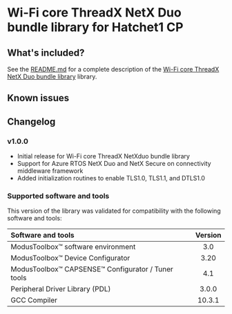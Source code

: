 # Wi-Fi core ThreadX NetX Duo bundle library for Hatchet1 CP

## What's included?

See the [README.md](./README.md) for a complete description of the [Wi-Fi core ThreadX NetX Duo bundle library](https://github.com/Infineon/wifi-core-threadx-cat5) library.

## Known issues

## Changelog

### v1.0.0

- Initial release for Wi-Fi core ThreadX NetXduo bundle library
- Support for Azure RTOS NetX Duo and NetX Secure on connectivity middleware framework
- Added initialization routines to enable TLS1.0, TLS1.1, and DTLS1.0

### Supported software and tools

This version of the library was validated for compatibility with the following software and tools:

| Software and tools                                         | Version |
| :---                                                       | :----:  |
| ModusToolbox&trade; software environment                   | 3.0     |
| ModusToolbox&trade; Device Configurator                  | 3.20    |
| ModusToolbox&trade; CAPSENSE&trade; Configurator / Tuner tools  | 4.1     |
| Peripheral Driver Library (PDL)                     | 3.0.0   |
| GCC Compiler                                               | 10.3.1  |
